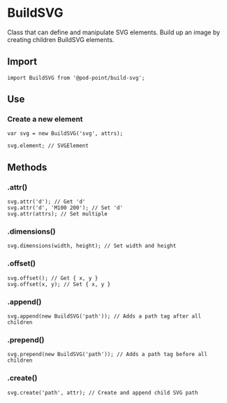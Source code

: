 # BuildSVG

Class that can define and manipulate SVG elements. Build up an image by creating children BuildSVG elements.

## Import

    import BuildSVG from '@pod-point/build-svg';

## Use

### Create a new element

    var svg = new BuildSVG('svg', attrs);

    svg.element; // SVGElement

## Methods

### .attr()

    svg.attr('d'); // Get 'd'
    svg.attr('d', 'M100 200'); // Set 'd'
    svg.attr(attrs); // Set multiple

### .dimensions()
    
    svg.dimensions(width, height); // Set width and height

### .offset()

    svg.offset(); // Get { x, y }
    svg.offset(x, y); // Set { x, y } 

### .append()

    svg.append(new BuildSVG('path')); // Adds a path tag after all children

### .prepend()

    svg.prepend(new BuildSVG('path')); // Adds a path tag before all children

### .create()
    
    svg.create('path', attr); // Create and append child SVG path
